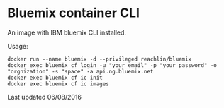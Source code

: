 # Bluemix container CLI

An image with IBM bluemix CLI installed.


Usage:
```
docker run --name bluemix -d --privileged reachlin/bluemix
docker exec bluemix cf login -u "your email" -p "your password" -o "orgnization" -s "space" -a api.ng.bluemix.net
docker exec bluemix cf ic init
docker exec bluemix cf ic images
```

Last updated 06/08/2016